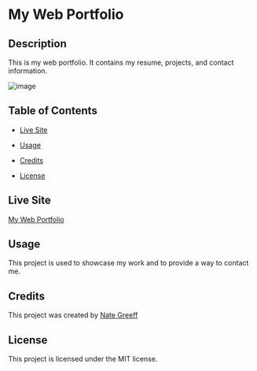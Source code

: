 # My Web Portfolio

## Description

This is my web portfolio. It contains my resume, projects, and contact information.

![image](https://github.com/NateGreeff/Nate-Portfolio/assets/21099065/5bb626e4-4a2a-43b6-9477-cc74d296dd41)

## Table of Contents

* [Live Site](#live-site)

* [Usage](#usage)

* [Credits](#credits)

* [License](#license)

## Live Site

[My Web Portfolio](https://nathangreeff.com)

## Usage

This project is used to showcase my work and to provide a way to contact me.

## Credits

This project was created by [Nate Greeff](https://github.com/NateGreeff)

## License

This project is licensed under the MIT license.
